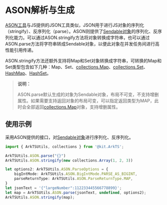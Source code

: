 # ASON解析与生成

[ASON工具](../reference/apis-arkts/js-apis-arkts-utils.md#arktsutilsason)与JS提供的JSON工具类似，JSON用于进行JS对象的序列化（stringify）、反序列化（parse）。ASON则提供了[Sendable对象](arkts-sendable.md)的序列化、反序列化能力。可以通过ASON.stringify方法将对象转换成字符串，也可以通过ASON.parse方法将字符串转成Sendable对象，以便此对象在并发任务间进行高性能引用传递。

ASON.stringify方法还额外支持将Map和Set对象转换成字符串，可转换的Map和Set类型包含如下几种：Map、Set、[collections.Map](../reference/apis-arkts/js-apis-arkts-collections.md#collectionsmap)、[collections.Set](../reference/apis-arkts/js-apis-arkts-collections.md#collectionsset)、[HashMap](../reference/apis-arkts/js-apis-hashmap.md#hashmap)、[HashSet](../reference/apis-arkts/js-apis-hashset.md#hashset)。

> **说明：**
>
> ASON.parse默认生成的对象为Sendable对象，布局不可变，不支持增删属性。如果需要支持返回对象的布局可变，可以指定返回类型为MAP，此时会全部返回[collections.Map](../reference/apis-arkts/js-apis-arkts-collections.md#collectionsmap)对象，支持增删属性。

## 使用示例

采用ASON提供的接口，对[Sendable对象](arkts-sendable.md)进行序列化、反序列化。

```ts
import { ArkTSUtils, collections } from '@kit.ArkTS';

ArkTSUtils.ASON.parse("{}")
ArkTSUtils.ASON.stringify(new collections.Array(1, 2, 3))

let options2: ArkTSUtils.ASON.ParseOptions = {
    bigIntMode: ArkTSUtils.ASON.BigIntMode.PARSE_AS_BIGINT,
    parseReturnType: ArkTSUtils.ASON.ParseReturnType.MAP,
}
let jsonText = '{"largeNumber":112233445566778899}';
let map = ArkTSUtils.ASON.parse(jsonText, undefined, options2);
ArkTSUtils.ASON.stringify(map);
```
